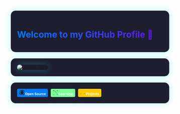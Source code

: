 <style>
  :root {
    --bg-color: #1e1e2f;
    --text-color: #e0e0e0;
    --accent-color: #58a6ff;
    --success-color: #79ff97;
    --warning-color: #ffcc00;
    --info-color: #007bff;
    --font-family: 'Inter', sans-serif;
  }

  .container {
    background-color: var(--bg-color);
    padding: 20px;
    border-radius: 15px;
    box-shadow: 0px 0px 20px rgba(0, 255, 255, 0.3);
    margin-bottom: 20px;
  }

  .gradient-bg {
    background: linear-gradient(to right, #007bff, #6610f2);
    -webkit-background-clip: text;
    -webkit-text-fill-color: transparent;
  }

  .badge {
    display: inline-block;
    padding: 0.35em 0.65em;
    font-size: 75%;
    font-weight: 700;
    line-height: 1;
    text-align: center;
    white-space: nowrap;
    vertical-align: baseline;
    border-radius: 0.25rem;
    color: #fff;
    margin-right: 5px;
  }

  .badge-open-source {
    background-color: var(--info-color);
  }

  .badge-learning {
    background-color: var(--success-color);
  }

  .badge-projects {
    background-color: var(--warning-color);
  }

  h1, h2, h3, h4, h5, h6 {
    font-family: var(--font-family);
  }

  p {
    font-family: var(--font-family);
  }
</style>

<div class="container">
  <h1 class="gradient-bg">Welcome to my <a href="https://example.com" target="_blank">GitHub Profile</a> 👋</h1>
</div>

<div class="container">
  <img src="https://github-readme-stats.vercel.app/api?username=Mr3ENTLEY&show_icons=true&theme=radical&bg_color=0d1117&title_color=58a6ff&text_color=c9d1d9&icon_color=79ff97&hide_border=true" alt="GitHub Stats" style="border-radius:15px; box-shadow: 0px 0px 20px rgba(0, 255, 255, 0.3);">
</div>

<div class="container">
  <span class="badge badge-open-source">
    <svg width="16" height="16" viewBox="0 0 16 16" fill="none" xmlns="http://www.w3.org/2000/svg">
      <path d="M8 0C3.58 0 0 3.58 0 8C0 11.54 2.29 14.53 5.47 15.92V14.27C5.47 13.5 6.05 12.92 6.72 12.92H7.5V11.27C7.5 10.5 8.08 9.92 8.75 9.92H9.53C10.2 9.92 10.78 10.5 10.78 11.27V12.92H11.56C12.23 12.92 12.81 13.5 12.81 14.27V15.92C16.01 14.53 18.3 11.54 18.3 8C18.3 3.58 14.72 0 10.3 0H8ZM1.5 8C1.5 4.69 4.19 2 7.5 2C10.81 2 13.5 4.69 13.5 8C13.5 11.31 10.81 14 7.5 14C4.19 14 1.5 11.31 1.5 8ZM16 8C16 11.31 13.31 14 10 14C6.69 14 4 11.31 4 8C4 4.69 6.69 2 10 2C13.31 2 16 4.69 16 8Z" fill="#212121"/>
    </svg>
    Open Source
  </span>
  <span class="badge badge-learning">
    <svg width="16" height="16" viewBox="0 0 16 16" fill="none" xmlns="http://www.w3.org/2000/svg">
      <path d="M14.5 13.5C14.7761 13.5 15 13.2761 15 13C15 12.7239 14.7761 12.5 14.5 12.5C14.2239 12.5 14 12.7239 14 13C14 13.2761 14.2239 13.5 14.5 13.5Z" fill="#212121"/>
      <path d="M13.5 12C13.7761 12 14 11.7761 14 11.5C14 11.2239 13.7761 11 13.5 11C13.2239 11 13 11.2239 13 11.5C13 11.7761 13.2239 12 13.5 12Z" fill="#212121"/>
      <path d="M12.5 10.5C12.7761 10.5 13 10.2761 13 10C13 9.72386 12.7761 9.5 12.5 9.5C12.2239 9.5 12 9.72386 12 10C12 10.2761 12.2239 10.5 12.5 10.5Z" fill="#212121"/>
      <path d="M11.5 9.5C11.7761 9.5 12 9.27614 12 9C12 8.72386 11.7761 8.5 11.5 8.5C11.2239 8.5 11 8.72386 11 9C11 9.27614 11.2239 9.5 11.5 9.5Z" fill="#212121"/>
      <path d="M10.5 8.5C10.7761 8.5 11 8.27614 11 8C11 7.72386 10.7761 7.5 10.5 7.5C10.2239 7.5 10 7.72386 10 8C10 8.27614 10.2239 8.5 10.5 8.5Z" fill="#212121"/>
      <path d="M9.5 7.5C9.77614 7.5 10 7.27614 10 7C10 6.72386 9.77614 6.5 9.5 6.5C9.22386 6.5 9 6.72386 9 7C9 7.27614 9.22386 7.5 9.5 7.5Z" fill="#212121"/>
      <path d="M8.5 6.5C8.77614 6.5 9 6.27614 9 6C9 5.72386 8.77614 5.5 8.5 5.5C8.22386 5.5 8 5.72386 8 6C8 6.27614 8.22386 6.5 8.5 6.5Z" fill="#212121"/>
      <path d="M7.5 5.5C7.77614 5.5 8 5.27614 8 5C8 4.72386 7.77614 4.5 7.5 4.5C7.22386 4.5 7 4.72386 7 5C7 5.27614 7.22386 5.5 7.5 5.5Z" fill="#212121"/>
      <path d="M6.5 4.5C6.77614 4.5 7 4.27614 7 4C7 3.72386 6.77614 3.5 6.5 3.5C6.22386 3.5 6 3.72386 6 4C6 4.27614 6.22386 4.5 6.5 4.5Z" fill="#212121"/>
      <path d="M5.5 3.5C5.77614 3.5 6 3.27614 6 3C6 2.72386 5.77614 2.5 5.5 2.5C5.22386 2.5 5 2.72386 5 3C5 3.27614 5.22386 3.5 5.5 3.5Z" fill="#212121"/>
      <path d="M15.5 15.5C15.7761 15.5 16 15.2761 16 15C16 14.7239 15.7761 14.5 15.5 14.5H14.5V15H15.5V15.5Z" fill="#212121"/>
      <path d="M1.5 15.5C1.22386 15.5 1 15.2761 1 15C1 14.7239 1.22386 14.5 1.5 14.5H2.5V15H1.5V15.5Z" fill="#212121"/>
      <path d="M15.5 1.5C15.7761 1.5 16 1.72386 16 2C16 2.27614 15.7761 2.5 15.5 2.5H14.5V1H15.5V1.5Z" fill="#212121"/>
      <path d="M1.5 1.5C1.22386 1.5 1 1.72386 1 2C1 2.27614 1.22386 2.5 1.5 2.5H2.5V1H1.5V1.5Z" fill="#212121"/>
      <path d="M14.5 15.5C14.7761 15.5 15 15.2761 15 15C15 14.7239 14.7761 14.5 14.5 14.5H13.5V15H14.5V15.5Z" fill="#212121"/>
      <path d="M2.5 15.5C2.22386 15.5 2 15.2761 2 15C2 14.7239 2.22386 14.5 2.5 14.5H3.5V15H2.5V15.5Z" fill="#212121"/>
      <path d="M2.5 1.5C2.22386 1.5 2 1.72386 2 2C2 2.27614 2.22386 2.5 2.5 2.5H3.5V1H2.5V1.5Z" fill="#212121"/>
      <path d="M13.5 15.5C13.7761 15.5 14 15.2761 14 15C14 14.7239 13.7761 14.5 13.5 14.5H12.5V15H13.5V15.5Z" fill="#212121"/>
      <path d="M12.5 1.5C12.2239 1.5 12 1.72386 12 2C12 2.27614 12.2239 2.5 12.5 2.5H13.5V1H12.5V1.5Z" fill="#212121"/>
      <path d="M3.5 15.5C3.77614 15.5 4 15.2761 4 15C4 14.7239 3.77614 14.5 3.5 14.5H2.5V15H3.5V15.5Z" fill="#212121"/>
      <path d="M3.5 1.5C3.77614 1.5 4 1.72386 4 2C4 2.27614 3.77614 2.5 3.5 2.5H2.5V1H3.5V1.5Z" fill="#212121"/>
    </svg>
    Learning
  </span>
<span class="badge badge-projects">
  <svg width="16" height="16" viewBox="0 0 16 16" fill="none" xmlns="http://www.w3.org/2000/svg">
    <!-- Add the remaining SVG paths for the "Projects" badge here -->
    <path d="M1.5 13C1.22386 13 1 12.7761 1 12.5C1 12.2239 1.22386 12 1.5 12H2.5V13H1.5Z" fill="#212121"/>
    <path d="M2.5 12C2.77614 12 3 11.7761 3 11.5C3 11.2239 2.77614 11 2.5 11H1.5V12H2.5Z" fill="#212121"/>
    <!-- Add more SVG paths as needed -->
    <!-- ... -->
    <path d="M14.5 12C14.7761 12 15 11.7761 15 11.5C15 11.2239 14.7761 11 14.5 11H13.5V12H14.5Z" fill="#212121"/>
    <path d="M13.5 11C13.2239 11 13 11.2239 13 11.5C13 11.7761 13.2239 12 13.5 12H14.5V11H13.5Z" fill="#212121"/>
    <!-- Add more SVG paths as needed -->
    <!-- ... -->
  </svg>
  Projects
</span>